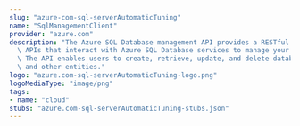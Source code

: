 ```yaml
---
slug: "azure-com-sql-serverAutomaticTuning"
name: "SqlManagementClient"
provider: "azure.com"
description: "The Azure SQL Database management API provides a RESTful set of web\
  \ APIs that interact with Azure SQL Database services to manage your databases.\
  \ The API enables users to create, retrieve, update, and delete databases, servers,\
  \ and other entities."
logo: "azure.com-sql-serverAutomaticTuning-logo.png"
logoMediaType: "image/png"
tags:
- name: "cloud"
stubs: "azure.com-sql-serverAutomaticTuning-stubs.json"
---
```

